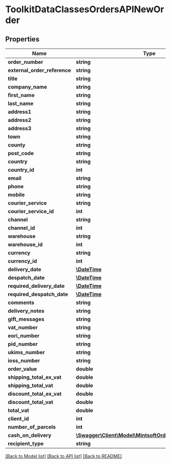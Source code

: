 # ToolkitDataClassesOrdersAPINewOrder

## Properties
Name | Type | Description | Notes
------------ | ------------- | ------------- | -------------
**order_number** | **string** |  | [optional] 
**external_order_reference** | **string** |  | [optional] 
**title** | **string** |  | [optional] 
**company_name** | **string** |  | [optional] 
**first_name** | **string** |  | [optional] 
**last_name** | **string** |  | [optional] 
**address1** | **string** |  | [optional] 
**address2** | **string** |  | [optional] 
**address3** | **string** |  | [optional] 
**town** | **string** |  | [optional] 
**county** | **string** |  | [optional] 
**post_code** | **string** |  | [optional] 
**country** | **string** |  | [optional] 
**country_id** | **int** |  | [optional] 
**email** | **string** |  | [optional] 
**phone** | **string** |  | [optional] 
**mobile** | **string** |  | [optional] 
**courier_service** | **string** |  | [optional] 
**courier_service_id** | **int** |  | [optional] 
**channel** | **string** |  | [optional] 
**channel_id** | **int** |  | [optional] 
**warehouse** | **string** |  | [optional] 
**warehouse_id** | **int** |  | [optional] 
**currency** | **string** |  | [optional] 
**currency_id** | **int** |  | [optional] 
**delivery_date** | [**\DateTime**](\DateTime.md) |  | [optional] 
**despatch_date** | [**\DateTime**](\DateTime.md) |  | [optional] 
**required_delivery_date** | [**\DateTime**](\DateTime.md) |  | [optional] 
**required_despatch_date** | [**\DateTime**](\DateTime.md) |  | [optional] 
**comments** | **string** |  | [optional] 
**delivery_notes** | **string** |  | [optional] 
**gift_messages** | **string** |  | [optional] 
**vat_number** | **string** |  | [optional] 
**eori_number** | **string** |  | [optional] 
**pid_number** | **string** |  | [optional] 
**ukims_number** | **string** |  | [optional] 
**ioss_number** | **string** |  | [optional] 
**order_value** | **double** |  | [optional] 
**shipping_total_ex_vat** | **double** |  | [optional] 
**shipping_total_vat** | **double** |  | [optional] 
**discount_total_ex_vat** | **double** |  | [optional] 
**discount_total_vat** | **double** |  | [optional] 
**total_vat** | **double** |  | [optional] 
**client_id** | **int** |  | [optional] 
**number_of_parcels** | **int** |  | [optional] 
**cash_on_delivery** | [**\Swagger\Client\Model\MintsoftOrdersAPICashOnDelivery**](ToolkitDataClassesOrdersAPICashOnDelivery.md) |  | [optional] 
**recipient_type** | **string** |  | [optional] 

[[Back to Model list]](../README.md#documentation-for-models) [[Back to API list]](../README.md#documentation-for-api-endpoints) [[Back to README]](../README.md)


